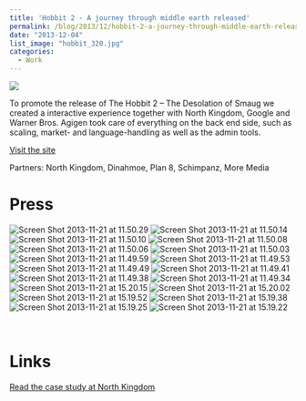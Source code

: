 ```yaml
---
title: 'Hobbit 2 - A journey through middle earth released'
permalink: /blog/2013/12/hobbit-2-a-journey-through-middle-earth-released/
date: "2013-12-04"
list_image: "hobbit_320.jpg"
categories:
  - Work
---
```

<img src="/img/blog/posts/2014/01/hobbit.jpg" >

To promote the release of The Hobbit 2 &#8211; The Desolation of Smaug we created a interactive experience together with North Kingdom, Google and Warner Bros. Agigen took care of everything on the back end side, such as scaling, market- and language-handling as well as the admin tools.

<!--more-->

[Visit the site][1]

Partners: North Kingdom, Dinahmoe, Plan 8, Schimpanz, More Media



# Press

<img alt="Screen Shot 2013-11-21 at 11.50.29" src="/img/blog/posts/2013/12/Screen-Shot-2013-11-21-at-11.50.29-.png" />
<img alt="Screen Shot 2013-11-21 at 11.50.14" src="/img/blog/posts/2013/12/Screen-Shot-2013-11-21-at-11.50.14-.png" />
<img alt="Screen Shot 2013-11-21 at 11.50.10" src="/img/blog/posts/2013/12/Screen-Shot-2013-11-21-at-11.50.10-.png" />
<img alt="Screen Shot 2013-11-21 at 11.50.08" src="/img/blog/posts/2013/12/Screen-Shot-2013-11-21-at-11.50.08-.png" />
<img alt="Screen Shot 2013-11-21 at 11.50.06" src="/img/blog/posts/2013/12/Screen-Shot-2013-11-21-at-11.50.06-.png" />
<img alt="Screen Shot 2013-11-21 at 11.50.03" src="/img/blog/posts/2013/12/Screen-Shot-2013-11-21-at-11.50.03-.png" />
<img alt="Screen Shot 2013-11-21 at 11.49.59" src="/img/blog/posts/2013/12/Screen-Shot-2013-11-21-at-11.49.59-.png" />
<img alt="Screen Shot 2013-11-21 at 11.49.53" src="/img/blog/posts/2013/12/Screen-Shot-2013-11-21-at-11.49.53-.png" />
<img alt="Screen Shot 2013-11-21 at 11.49.49" src="/img/blog/posts/2013/12/Screen-Shot-2013-11-21-at-11.49.49-.png" />
<img alt="Screen Shot 2013-11-21 at 11.49.41" src="/img/blog/posts/2013/12/Screen-Shot-2013-11-21-at-11.49.41-.png" />
<img alt="Screen Shot 2013-11-21 at 11.49.38" src="/img/blog/posts/2013/12/Screen-Shot-2013-11-21-at-11.49.38-.png" />
<img alt="Screen Shot 2013-11-21 at 11.49.34" src="/img/blog/posts/2013/12/Screen-Shot-2013-11-21-at-11.49.34-.png" />
<img alt="Screen Shot 2013-11-21 at 15.20.15" src="/img/blog/posts/2013/12/Screen-Shot-2013-11-21-at-15.20.15-.png" />
<img alt="Screen Shot 2013-11-21 at 15.20.02" src="/img/blog/posts/2013/12/Screen-Shot-2013-11-21-at-15.20.02-.png" />
<img alt="Screen Shot 2013-11-21 at 15.19.52" src="/img/blog/posts/2013/12/Screen-Shot-2013-11-21-at-15.19.52-.png" />
<img alt="Screen Shot 2013-11-21 at 15.19.38" src="/img/blog/posts/2013/12/Screen-Shot-2013-11-21-at-15.19.38-.png" />
<img alt="Screen Shot 2013-11-21 at 15.19.25" src="/img/blog/posts/2013/12/Screen-Shot-2013-11-21-at-15.19.25-.png" />
<img alt="Screen Shot 2013-11-21 at 15.19.22" src="/img/blog/posts/2013/12/Screen-Shot-2013-11-21-at-15.19.22-.png" />

&nbsp;

# Links

[Read the case study at North Kingdom][2]

 [1]: http://middle-earth.thehobbit.com/
 [2]: http://www.northkingdom.com/cases/hobbit/
